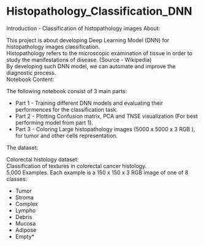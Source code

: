 # Histopathology_Classification_DNN

Introduction - Classification of histopathology images
About:

This project is about developing Deep Learning Model (DNN) for histopathology images classification.  
Histopathology refers to the microscopic examination of tissue in order to study the manifestations of disease. (Source - Wikipedia)  
By developing such DNN model, we can automate and improve the diagnostic process.  
Notebook Content:

The following notebook consist of 3 main parts:

   * Part 1 - Training different DNN models and evaluating their performences for the classification task.  
   * Part 2 - Plotting Confusion matrix, PCA and TNSE visualization (For best performing model from part 1).  
   * Part 3 - Coloring Large histopathology images (5000 x 5000 x 3 RGB ), for tumor and other cells representation.  

The dataset:

Colorectal histology dataset:  
Classification of textures in colorectal cancer histology.  
5,000 Examples. Each example is a 150 x 150 x 3 RGB image of one of 8 classes:  

   * Tumor
   * Stroma
   * Complex
   * Lympho
   * Debris
   * Mucosa
   * Adipose
   * Empty* 
